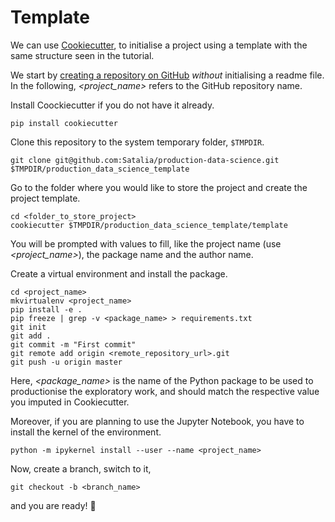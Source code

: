 # Template

We can use [Cookiecutter](http://cookiecutter.readthedocs.io/en/latest/readme.html), to initialise a project using a template with the same structure seen in the tutorial.

We start by [creating a repository on GitHub](https://help.github.com/articles/creating-a-new-repository/) *without* initialising a readme file. In the following, *\<project_name\>* refers to the GitHub repository name.

Install Coockiecutter if you do not have it already.

```shell
pip install cookiecutter
```

Clone this repository to the system temporary folder, `$TMPDIR`.

```shell
git clone git@github.com:Satalia/production-data-science.git $TMPDIR/production_data_science_template
```

Go to the folder where you would like to store the project and create the project template.

```shell
cd <folder_to_store_project>
cookiecutter $TMPDIR/production_data_science_template/template
```

You will be prompted with values to fill, like the project name (use *\<project_name\>*), the package name and the author name.

Create a virtual environment and install the package.

```shell
cd <project_name>
mkvirtualenv <project_name>
pip install -e .
pip freeze | grep -v <package_name> > requirements.txt
git init
git add .
git commit -m "First commit"
git remote add origin <remote_repository_url>.git
git push -u origin master
```

Here, *\<package_name\>* is the name of the Python package to be used to productionise the exploratory work, and should match the respective value you imputed in Cookiecutter.

Moreover, if you are planning to use the Jupyter Notebook, you have to install the kernel of the environment.

```shell
python -m ipykernel install --user --name <project_name>
```

Now, create a branch, switch to it,

```shell
git checkout -b <branch_name>
```

and you are ready! 🎉
